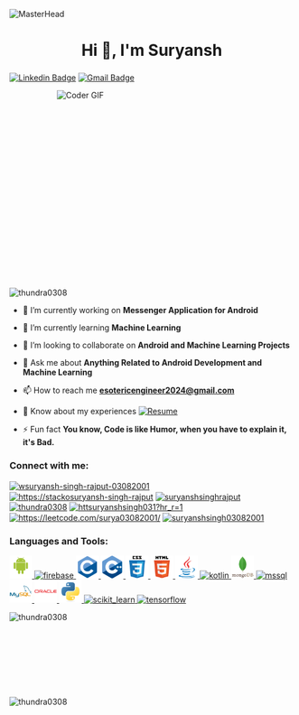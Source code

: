 ![MasterHead](https://user-images.githubusercontent.com/103625079/237056272-60eda5ad-bab5-4f72-990d-5f5428a73f3c.jpg)

<h1 align="center">Hi 👋, I'm Suryansh</h1>
<h3 align="center"></h3>

[![Linkedin Badge](https://img.shields.io/badge/-Suryansh_Singh_Rajput-blue?style=flat-square&logo=Linkedin&logoColor=white&link=https://www.linkedin.com/in/suryansh-singh-rajput-03082001/)](https://www.linkedin.com/in/suryansh-singh-rajput-03082001/)
[![Gmail Badge](https://img.shields.io/badge/-esotericengineer2024@gmail.com-c14438?style=flat-square&logo=Gmail&logoColor=white&link=mailto:esotericengineer2024@gmail.com)](mailto:esotericengineer2024@gmail.com)  

<img align="right" src="https://user-images.githubusercontent.com/103625079/237060559-a6a879e6-c86e-43b2-a4b6-c63dbdfcac67.gif" alt="Coder GIF" width="420" height="350">

<p align="left"> <img src="https://komarev.com/ghpvc/?username=thundra0308&label=Profile%20views&color=0e75b6&style=flat" alt="thundra0308" /> </p>

- 🔭 I’m currently working on **Messenger Application for Android**

- 🌱 I’m currently learning **Machine Learning**

- 👯 I’m looking to collaborate on **Android and Machine Learning Projects**

- 💬 Ask me about **Anything Related to Android Development and Machine Learning**

- 📫 How to reach me **esotericengineer2024@gmail.com**

- 📄 Know about my experiences [![Resume](https://img.shields.io/badge/-Resume-blue?style=flat&logoColor=white&link=https://drive.google.com/file/d/1G68AcZoMwp-ZYLsA37GuKrdT3ir4mWo3/view?usp=sharing/)](https://drive.google.com/file/d/1G68AcZoMwp-ZYLsA37GuKrdT3ir4mWo3/view?usp=sharing)

- ⚡ Fun fact **You know, Code is like Humor, when you have to explain it, it's Bad.**

<h3 align="left">Connect with me:</h3>
<p align="left">
<a href="https://linkedin.com/in/wsuryansh-singh-rajput-03082001" target="blank"><img align="center" src="https://raw.githubusercontent.com/rahuldkjain/github-profile-readme-generator/master/src/images/icons/Social/linked-in-alt.svg" alt="wsuryansh-singh-rajput-03082001" height="30" width="40" /></a>
<a href="https://stackoverflow.com/users/https://stackosuryansh-singh-rajput" target="blank"><img align="center" src="https://raw.githubusercontent.com/rahuldkjain/github-profile-readme-generator/master/src/images/icons/Social/stack-overflow.svg" alt="https://stackosuryansh-singh-rajput" height="30" width="40" /></a>
<a href="https://kaggle.com/suryanshsinghrajput" target="blank"><img align="center" src="https://raw.githubusercontent.com/rahuldkjain/github-profile-readme-generator/master/src/images/icons/Social/kaggle.svg" alt="suryanshsinghrajput" height="30" width="40" /></a>
<a href="https://www.codechef.com/users/thundra0308" target="blank"><img align="center" src="https://cdn.jsdelivr.net/npm/simple-icons@3.1.0/icons/codechef.svg" alt="thundra0308" height="30" width="40" /></a>
<a href="https://www.hackerrank.com/httsuryanshsingh031?hr_r=1" target="blank"><img align="center" src="https://raw.githubusercontent.com/rahuldkjain/github-profile-readme-generator/master/src/images/icons/Social/hackerrank.svg" alt="httsuryanshsingh031?hr_r=1" height="30" width="40" /></a>
<a href="https://www.leetcode.com/surya03082001/" target="blank"><img align="center" src="https://raw.githubusercontent.com/rahuldkjain/github-profile-readme-generator/master/src/images/icons/Social/leet-code.svg" alt="https://leetcode.com/surya03082001/" height="30" width="40" /></a>
<a href="https://auth.geeksforgeeks.org/user/suryanshsingh03082001" target="blank"><img align="center" src="https://raw.githubusercontent.com/rahuldkjain/github-profile-readme-generator/master/src/images/icons/Social/geeks-for-geeks.svg" alt="suryanshsingh03082001" height="30" width="40" /></a>
</p>

<h3 align="left">Languages and Tools:</h3>
<p align="left"> <a href="https://developer.android.com" target="_blank" rel="noreferrer"> <img src="https://raw.githubusercontent.com/devicons/devicon/master/icons/android/android-original-wordmark.svg" alt="android" width="40" height="40"/> </a>
<a href="https://firebase.google.com/" target="_blank" rel="noreferrer"> <img src="https://www.vectorlogo.zone/logos/firebase/firebase-icon.svg" alt="firebase" width="40" height="40"/> </a> <a href="https://www.cprogramming.com/" target="_blank" rel="noreferrer"> <img src="https://raw.githubusercontent.com/devicons/devicon/master/icons/c/c-original.svg" alt="c" width="40" height="40"/> </a> <a href="https://www.w3schools.com/cpp/" target="_blank" rel="noreferrer"> <img src="https://raw.githubusercontent.com/devicons/devicon/master/icons/cplusplus/cplusplus-original.svg" alt="cplusplus" width="40" height="40"/> </a> <a href="https://www.w3schools.com/css/" target="_blank" rel="noreferrer"> <img src="https://raw.githubusercontent.com/devicons/devicon/master/icons/css3/css3-original-wordmark.svg" alt="css3" width="40" height="40"/> </a> <a href="https://www.w3.org/html/" target="_blank" rel="noreferrer"> <img src="https://raw.githubusercontent.com/devicons/devicon/master/icons/html5/html5-original-wordmark.svg" alt="html5" width="40" height="40"/> </a> <a href="https://www.java.com" target="_blank" rel="noreferrer"> <img src="https://raw.githubusercontent.com/devicons/devicon/master/icons/java/java-original.svg" alt="java" width="40" height="40"/> </a> <a href="https://kotlinlang.org" target="_blank" rel="noreferrer"> <img src="https://www.vectorlogo.zone/logos/kotlinlang/kotlinlang-icon.svg" alt="kotlin" width="32" height="32"/> </a> <a href="https://www.mongodb.com/" target="_blank" rel="noreferrer"> <img src="https://raw.githubusercontent.com/devicons/devicon/master/icons/mongodb/mongodb-original-wordmark.svg" alt="mongodb" width="40" height="40"/> </a> <a href="https://www.microsoft.com/en-us/sql-server" target="_blank" rel="noreferrer"> <img src="https://www.svgrepo.com/show/303229/microsoft-sql-server-logo.svg" alt="mssql" width="40" height="40"/> </a> <a href="https://www.mysql.com/" target="_blank" rel="noreferrer"> <img src="https://raw.githubusercontent.com/devicons/devicon/master/icons/mysql/mysql-original-wordmark.svg" alt="mysql" width="40" height="40"/> </a> <a href="https://www.oracle.com/" target="_blank" rel="noreferrer"> <img src="https://raw.githubusercontent.com/devicons/devicon/master/icons/oracle/oracle-original.svg" alt="oracle" width="40" height="40"/> </a> <a href="https://www.python.org" target="_blank" rel="noreferrer"> <img src="https://raw.githubusercontent.com/devicons/devicon/master/icons/python/python-original.svg" alt="python" width="40" height="40"/> </a> <a href="https://scikit-learn.org/" target="_blank" rel="noreferrer"> <img src="https://upload.wikimedia.org/wikipedia/commons/0/05/Scikit_learn_logo_small.svg" alt="scikit_learn" width="40" height="40"/> </a> <a href="https://www.tensorflow.org" target="_blank" rel="noreferrer"> <img src="https://www.vectorlogo.zone/logos/tensorflow/tensorflow-icon.svg" alt="tensorflow" width="40" height="40"/> </a> </p>

<p><img align="left" width="419" height="auto" src="https://github-readme-stats.vercel.app/api?username=thundra0308&show_icons=true&theme=dark&locale=en" alt="thundra0308" /></p>
<br><br><br><br><br><br><br><br>
<p><img align="left" width="419" height="auto" src="https://github-readme-streak-stats.herokuapp.com/?user=thundra0308&theme=dark" alt="thundra0308" /></p>

